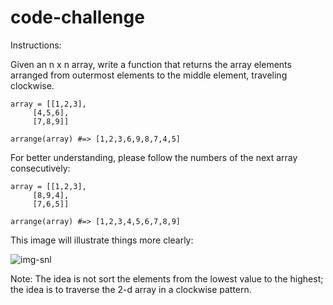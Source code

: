 # code-challenge

Instructions:

Given an n x n array, write a function that returns the array elements arranged from outermost elements to the middle element, traveling clockwise.

```
array = [[1,2,3],
	 [4,5,6],
	 [7,8,9]]

arrange(array) #=> [1,2,3,6,9,8,7,4,5]
```

For better understanding, please follow the numbers of the next array consecutively:

```
array = [[1,2,3],
	 [8,9,4],
	 [7,6,5]]

arrange(array) #=> [1,2,3,4,5,6,7,8,9]
```
This image will illustrate things more clearly:
  
![img-snl](https://user-images.githubusercontent.com/71165417/93446840-428ddc00-f904-11ea-8605-112792dc61f6.png)


Note: The idea is not sort the elements from the lowest value to the highest; the idea is to traverse the 2-d array in a clockwise pattern.
